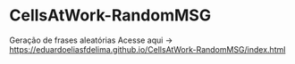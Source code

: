 # CellsAtWork-RandomMSG
Geração de frases aleatórias
Acesse aqui -> https://eduardoeliasfdelima.github.io/CellsAtWork-RandomMSG/index.html
